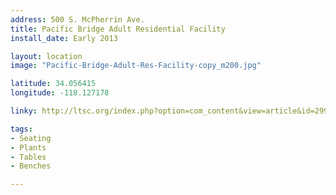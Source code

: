 ```yaml
---
address: 500 S. McPherrin Ave.
title: Pacific Bridge Adult Residential Facility 
install_date: Early 2013

layout: location
image: "Pacific-Bridge-Adult-Res-Facility-copy_m200.jpg"

latitude: 34.056415
longitude: -118.127178

linky: http://ltsc.org/index.php?option=com_content&view=article&id=299

tags:	
- Seating
- Plants
- Tables
- Benches

---
```

